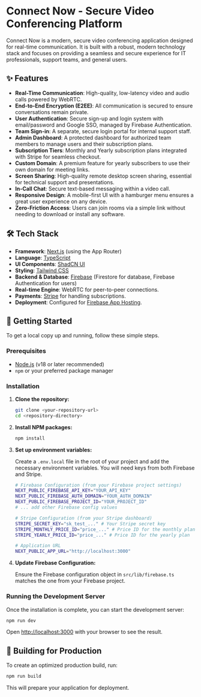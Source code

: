 # Connect Now - Secure Video Conferencing Platform

Connect Now is a modern, secure video conferencing application designed for real-time communication. It is built with a robust, modern technology stack and focuses on providing a seamless and secure experience for IT professionals, support teams, and general users.

## ✨ Features

- **Real-Time Communication**: High-quality, low-latency video and audio calls powered by WebRTC.
- **End-to-End Encryption (E2EE)**: All communication is secured to ensure conversations remain private.
- **User Authentication**: Secure sign-up and login system with email/password and Google SSO, managed by Firebase Authentication.
- **Team Sign-in**: A separate, secure login portal for internal support staff.
- **Admin Dashboard**: A protected dashboard for authorized team members to manage users and their subscription plans.
- **Subscription Tiers**: Monthly and Yearly subscription plans integrated with Stripe for seamless checkout.
- **Custom Domain**: A premium feature for yearly subscribers to use their own domain for meeting links.
- **Screen Sharing**: High-quality remote desktop screen sharing, essential for technical support and presentations.
- **In-Call Chat**: Secure text-based messaging within a video call.
- **Responsive Design**: A mobile-first UI with a hamburger menu ensures a great user experience on any device.
- **Zero-Friction Access**: Users can join rooms via a simple link without needing to download or install any software.

## 🛠️ Tech Stack

- **Framework**: [Next.js](https://nextjs.org/) (using the App Router)
- **Language**: [TypeScript](https://www.typescriptlang.org/)
- **UI Components**: [ShadCN UI](https://ui.shadcn.com/)
- **Styling**: [Tailwind CSS](https://tailwindcss.com/)
- **Backend & Database**: [Firebase](https://firebase.google.com/) (Firestore for database, Firebase Authentication for users)
- **Real-time Engine**: WebRTC for peer-to-peer connections.
- **Payments**: [Stripe](https://stripe.com/) for handling subscriptions.
- **Deployment**: Configured for [Firebase App Hosting](https://firebase.google.com/docs/app-hosting).

## 🚀 Getting Started

To get a local copy up and running, follow these simple steps.

### Prerequisites

- [Node.js](https://nodejs.org/) (v18 or later recommended)
- `npm` or your preferred package manager

### Installation

1.  **Clone the repository:**
    ```sh
    git clone <your-repository-url>
    cd <repository-directory>
    ```

2.  **Install NPM packages:**
    ```sh
    npm install
    ```

3.  **Set up environment variables:**

    Create a `.env.local` file in the root of your project and add the necessary environment variables. You will need keys from both Firebase and Stripe.

    ```sh
    # Firebase Configuration (from your Firebase project settings)
    NEXT_PUBLIC_FIREBASE_API_KEY="YOUR_API_KEY"
    NEXT_PUBLIC_FIREBASE_AUTH_DOMAIN="YOUR_AUTH_DOMAIN"
    NEXT_PUBLIC_FIREBASE_PROJECT_ID="YOUR_PROJECT_ID"
    # ... add other Firebase config values

    # Stripe Configuration (from your Stripe dashboard)
    STRIPE_SECRET_KEY="sk_test_..." # Your Stripe secret key
    STRIPE_MONTHLY_PRICE_ID="price_..." # Price ID for the monthly plan
    STRIPE_YEARLY_PRICE_ID="price_..." # Price ID for the yearly plan

    # Application URL
    NEXT_PUBLIC_APP_URL="http://localhost:3000"
    ```

4.  **Update Firebase Configuration:**

    Ensure the Firebase configuration object in `src/lib/firebase.ts` matches the one from your Firebase project.

### Running the Development Server

Once the installation is complete, you can start the development server:

```sh
npm run dev
```

Open [http://localhost:3000](http://localhost:3000) with your browser to see the result.

## 🔧 Building for Production

To create an optimized production build, run:

```sh
npm run build
```

This will prepare your application for deployment.
